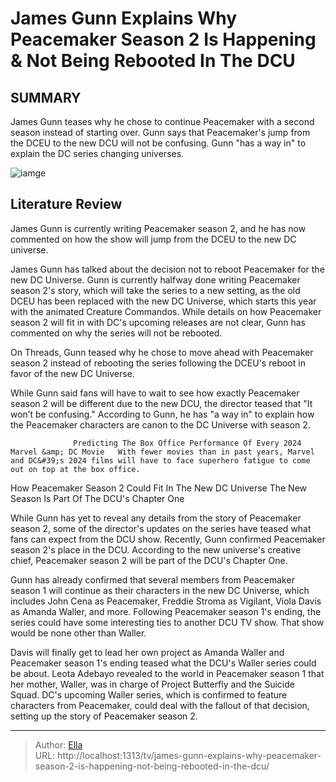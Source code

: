 # James Gunn Explains Why Peacemaker Season 2 Is Happening &amp; Not Being Rebooted In The DCU


## SUMMARY 



  James Gunn teases why he chose to continue Peacemaker with a second season instead of starting over.   Gunn says that Peacemaker&#39;s jump from the DCEU to the new DCU will not be confusing.   Gunn &#34;has a way in&#34; to explain the DC series changing universes.  

![iamge](https://static1.srcdn.com/wordpress/wp-content/uploads/2024/01/john-cena-s-peacemaker-saluting-in-a-poster-from-the-dc-series.jpg)

## Literature Review
James Gunn is currently writing Peacemaker season 2, and he has now commented on how the show will jump from the DCEU to the new DC universe.




James Gunn has talked about the decision not to reboot Peacemaker for the new DC Universe. Gunn is currently halfway done writing Peacemaker season 2&#39;s story, which will take the series to a new setting, as the old DCEU has been replaced with the new DC Universe, which starts this year with the animated Creature Commandos. While details on how Peacemaker season 2 will fit in with DC&#39;s upcoming releases are not clear, Gunn has commented on why the series will not be rebooted.




On Threads, Gunn teased why he chose to move ahead with Peacemaker season 2 instead of rebooting the series following the DCEU&#39;s reboot in favor of the new DC Universe.

          

While Gunn said fans will have to wait to see how exactly Peacemaker season 2 will be different due to the new DCU, the director teased that &#34;It won’t be confusing.&#34; According to Gunn, he has &#34;a way in&#34; to explain how the Peacemaker characters are canon to the DC Universe with season 2.

                  Predicting The Box Office Performance Of Every 2024 Marvel &amp; DC Movie   With fewer movies than in past years, Marvel and DC&#39;s 2024 films will have to face superhero fatigue to come out on top at the box office.    


 How Peacemaker Season 2 Could Fit In The New DC Universe 
The New Season Is Part Of The DCU&#39;s Chapter One
          




While Gunn has yet to reveal any details from the story of Peacemaker season 2, some of the director&#39;s updates on the series have teased what fans can expect from the DCU show. Recently, Gunn confirmed Peacemaker season 2&#39;s place in the DCU. According to the new universe&#39;s creative chief, Peacemaker season 2 will be part of the DCU&#39;s Chapter One.

Gunn has already confirmed that several members from Peacemaker season 1 will continue as their characters in the new DC Universe, which includes John Cena as Peacemaker, Freddie Stroma as Vigilant, Viola Davis as Amanda Waller, and more. Following Peacemaker season 1&#39;s ending, the series could have some interesting ties to another DCU TV show. That show would be none other than Waller.

Davis will finally get to lead her own project as Amanda Waller and Peacemaker season 1&#39;s ending teased what the DCU&#39;s Waller series could be about. Leota Adebayo revealed to the world in Peacemaker season 1 that her mother, Waller, was in charge of Project Butterfly and the Suicide Squad. DC&#39;s upcoming Waller series, which is confirmed to feature characters from Peacemaker, could deal with the fallout of that decision, setting up the story of Peacemaker season 2.






---

> Author: [Ella](https://instagram.hk.cn/)  
> URL: http://localhost:1313/tv/james-gunn-explains-why-peacemaker-season-2-is-happening-not-being-rebooted-in-the-dcu/  

